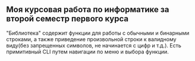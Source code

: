 ## Моя курсовая работа по информатике за второй семестр первого курса  
"Библиотека" содержит функции для работы с обычными и бинарными строками, а также приведение произвольной строки к валидному виду(без запрещенных символов, не начинается с цифр и т.д.). Есть примитивный CLI путем навигации по меню и выбора функции. 
